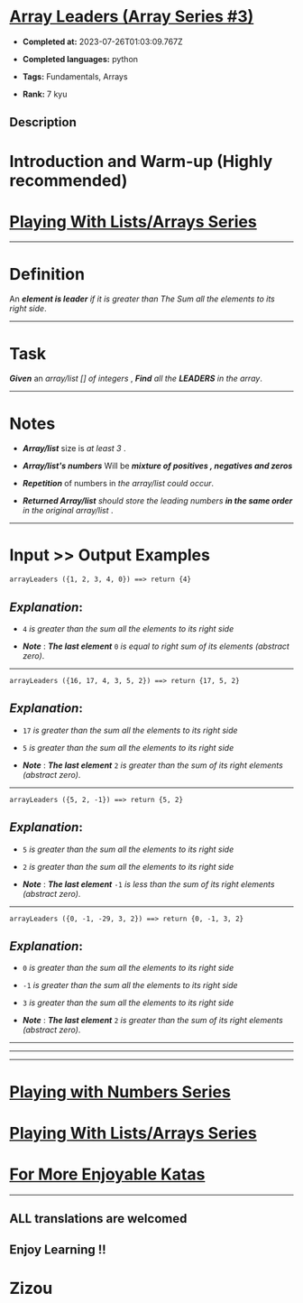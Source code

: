 # [Array Leaders (Array Series #3)](https://www.codewars.com/kata/5a651865fd56cb55760000e0)

- **Completed at:** 2023-07-26T01:03:09.767Z

- **Completed languages:** python

- **Tags:** Fundamentals, Arrays

- **Rank:** 7 kyu

## Description

# Introduction and Warm-up (Highly recommended)

# [Playing With Lists/Arrays Series](https://www.codewars.com/collections/playing-with-lists-slash-arrays)
___

# Definition

An **_element is leader_** *if it is greater than The Sum all the elements to its right side*.
____

# Task

**_Given_** an *array/list [] of integers* , **_Find_** *all the **_LEADERS_** in the array*.
___

# Notes 

* **_Array/list_** size is *at least 3* .

* **_Array/list's numbers_**  Will be **_mixture of positives , negatives and  zeros_** 

* **_Repetition_** of numbers in *the array/list could occur*.

* **_Returned Array/list_** *should store the leading numbers **_in the same order_** in the original array/list* .
___

# Input >> Output Examples 


```
arrayLeaders ({1, 2, 3, 4, 0}) ==> return {4}
```

## **_Explanation_**: 

* `4`  *is greater than the sum all the elements to its right side*

* **_Note_** : **_The last element_** `0`  *is equal to right sum of its elements (abstract zero)*.
____

```
arrayLeaders ({16, 17, 4, 3, 5, 2}) ==> return {17, 5, 2}
```

## **_Explanation_**: 

* `17`  *is greater than the sum all the elements to its right side*

* `5`  *is greater than the sum all the elements to its right side*

* **_Note_** : **_The last element_**  `2`  *is  greater than the sum of its right elements (abstract zero)*. 
___

```
arrayLeaders ({5, 2, -1}) ==> return {5, 2}
```

## **_Explanation_**: 

* `5`  *is greater than the sum all the elements to its right side*

* `2`  *is greater than the sum all the elements to its right side*

* **_Note_** : **_The last element_**  `-1`  *is less than the sum of its right elements (abstract zero)*.

___

```
arrayLeaders ({0, -1, -29, 3, 2}) ==> return {0, -1, 3, 2}
```

## **_Explanation_**: 

* `0`  *is greater than the sum all the elements to its right side*

* `-1`  *is greater than the sum all the elements to its right side*

* `3`  *is greater than the sum all the elements to its right side*

* **_Note_** : **_The last element_**  `2`  *is  greater than the sum of its right elements (abstract zero)*. 
___
___
___

# [Playing with Numbers Series](https://www.codewars.com/collections/playing-with-numbers)

# [Playing With Lists/Arrays Series](https://www.codewars.com/collections/playing-with-lists-slash-arrays)

# [For More Enjoyable Katas](http://www.codewars.com/users/MrZizoScream/authored)
___

## ALL translations are welcomed

## Enjoy Learning !!
# Zizou
